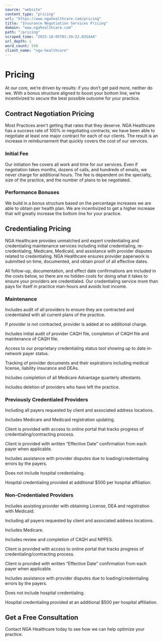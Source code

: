 ```yaml
---
source: "website"
content_type: "pricing"
url: "https://www.ngahealthcare.com/pricing"
title: "Insurance Negotiation Services Pricing"
domain: "www.ngahealthcare.com"
path: "/pricing"
scraped_time: "2025-10-05T01:39:22.035444"
url_depth: 1
word_count: 548
client_name: "nga-healthcare"
---
```


# Pricing

At our core, we’re driven by results: if you don’t get paid more, neither do we. With a bonus structure aligned to boost your bottom line, we’re incentivized to secure the best possible outcome for your practice.

## Contract Negotiation Pricing

Most Practices aren't getting that rates that they deserve. NGA Healthcare has a success rate of 100% in negotiating contracts; we have been able to negotiate at least one major contract for each of our clients. The result is an increase in reimbursement that quickly covers the cost of our services.

### Initial Fee

Our initiation fee covers all work and time for our services. Even if negotiation takes months, dozens of calls, and hundreds of emails, we never charge for additional hours. The fee is dependent on the specialty, size of the practice, and the number of plans to be negotiated.

### Performance Bonuses

We build in a bonus structure based on the percentage increases we are able to obtain per health plan. We are incentivized to get a higher increase that will greatly increase the bottom line for your practice.

## Credentialing Pricing

NGA Healthcare provides unmatched and expert credentialing and credentialing maintenance services including initial credentialing, re-credentialing, Medicare, Medicaid, and assistance with provider disputes related to credentialing. NGA Healthcare ensures provider paperwork is submitted on time, documented, and obtain proof of all effective dates.

All follow-up, documentation, and effect date confirmations are included in the costs below, so there are no hidden costs for doing what it takes to ensure your providers are credentialed. Our credentialing service more than pays for itself in practice man-hours and avoids lost income.

### Maintenance

Includes audit of all providers to ensure they are contracted and credentialed with all current plans of the practice.

If provider is not contracted, provider is added at no additional charge.

Includes initial audit of provider CAQH file, completion of CAQH file and maintenance of CAQH file.

Access to our proprietary credentialing status tool showing up to date in-network payer status.

Tracking of provider documents and their expirations including medical license, liability insurance and DEAs.

Includes completion of all Medicare Advantage quarterly attestants.

Includes deletion of providers who have left the practice.

### Previously Credentialed Providers

Including all payers requested by client and associated address locations.

Includes Medicare and Medicaid registration updating.

Client is provided with access to online portal that tracks progress of credentialing/contracting process.

Client is provided with written “Effective Date" confirmation from each payer when applicable.

Includes assistance with provider disputes due to loading/credentialing errors by the payers.

Does not include hospital credentialing.

Hospital credentialing provided at additional $500 per hospital affiliation.

### Non-Credentialed Providers

Includes assisting provider with obtaining License, DEA and registration with Medicaid.

Including all payers requested by client and associated address locations.

Includes Medicare.

Includes review and completion of CAQH and NPPES.

Client is provided with access to online portal that tracks progress of credentialing/contracting process.

Client is provided with written “Effective Date" confirmation from each payer when applicable.

Includes assistance with provider disputes due to loading/credentialing errors by the payers.

Does not include hospital credentialing.

Hospital credentialing provided at an additional $500 per hospital affiliation.

## Get a Free Consultation

Contact NGA Healthcare today to see how we can help optimize your practice.